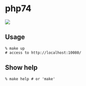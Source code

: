 # php74
![](https://github.com/sakash1ta90/php74/workflows/test%20up/badge.svg)

## Usage
```
% make up
# access to http://localhost:10080/
```

## Show help
```
% make help # or 'make'
```
